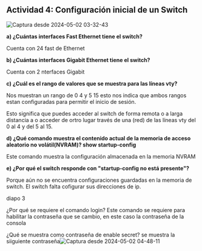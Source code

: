 ## Actividad 4: Configuración inicial de un Switch

![Captura desde 2024-05-02 03-32-43](https://github.com/noemiAC/CDR/assets/168385917/f9e28f8d-3c8c-41d3-af31-a33093732d7c)

**a) ¿Cuántas interfaces Fast Ethernet tiene el switch?**

Cuenta con 24 fast de Ethernet

**b) ¿Cuántas interfaces Gigabit Ethernet tiene el switch?**

Cuenta con 2 nterfaces Gigabit 

**c) ¿Cuál es el rango de valores que se muestra para las líneas vty?**

Nos muestran un rango de 0 4 y 5 15 esto nos indica que ambos rangos estan configuradas para permitir el inicio de sesión.

Esto significa que puedes acceder al switch de forma remota o a larga distancia a o acceder de ortro lugar través de una (red) de las líneas vty del 0 al 4 y del 5 al 15.

**d) ¿Qué comando muestra el contenido actual de la memoria de acceso aleatorio no volátil(NVRAM)? show startup-config**

Este comando muestra la configuración almacenada en la memoria NVRAM

**e) ¿Por qué el switch responde con "startup-config no está presente"?**

Porque aún no se encuentra configuraciones guardadas en la memoria de switch.
El switch falta cofigurar sus direcciones de ip.

diapo 3


¿Por qué se requiere el comando login?
Este comando se requiere para habilitar la contraseña que se cambio, en este caso la contraseña de la consola

¿Qué se muestra como contraseña de enable secret?
se muestra la siiguiente contraseña![Captura desde 2024-05-02 04-48-11](https://github.com/noemiAC/CDR/assets/168385917/ea47c36f-42b0-4b32-b4da-f3b327d53963)









